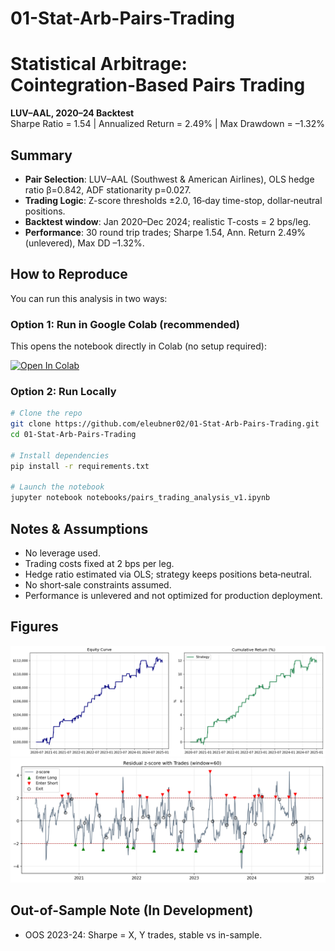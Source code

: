 # 01-Stat-Arb-Pairs-Trading

# Statistical Arbitrage: Cointegration‑Based Pairs Trading
**LUV–AAL, 2020–24 Backtest**  
Sharpe Ratio = 1.54 | Annualized Return = 2.49% | Max Drawdown = –1.32%

## Summary
* **Pair Selection**: LUV–AAL (Southwest & American Airlines), OLS hedge ratio β=0.842, ADF stationarity p=0.027.
* **Trading Logic**: Z-score thresholds ±2.0, 16‑day time-stop, dollar‑neutral positions.
* **Backtest window**: Jan 2020–Dec 2024; realistic T-costs = 2 bps/leg.
* **Performance**: 30 round trip trades; Sharpe 1.54, Ann. Return 2.49% (unlevered), Max DD –1.32%.

## How to Reproduce

You can run this analysis in two ways:

### Option 1: Run in Google Colab (recommended)
This opens the notebook directly in Colab (no setup required):

[![Open In Colab](https://colab.research.google.com/assets/colab-badge.svg)](https://colab.research.google.com/github/eleubner02/01-Stat-Arb-Pairs-Trading/blob/main/notebooks/pairs_trading_analysis_v1.ipynb)

### Option 2: Run Locally
```bash
# Clone the repo
git clone https://github.com/eleubner02/01-Stat-Arb-Pairs-Trading.git
cd 01-Stat-Arb-Pairs-Trading

# Install dependencies
pip install -r requirements.txt

# Launch the notebook
jupyter notebook notebooks/pairs_trading_analysis_v1.ipynb
```
## Notes & Assumptions

* No leverage used.
* Trading costs fixed at 2 bps per leg.
* Hedge ratio estimated via OLS; strategy keeps positions beta‑neutral.
* No short‑sale constraints assumed.
* Performance is unlevered and not optimized for production deployment.

## Figures

![Equity Curve](figures/equity_curve.png)
![Z‑Score w/ Trades](figures/zscore_trades.png)

## Out-of-Sample Note (In Development)

* OOS 2023-24: Sharpe = X, Y trades, stable vs in-sample.


